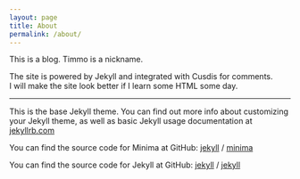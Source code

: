 ```yaml
---
layout: page
title: About
permalink: /about/
---
```


This is a blog.
Timmo is a nickname.

The site is powered by Jekyll and integrated with Cusdis for comments.  
I will make the site look better if I learn some HTML some day.
  
----------------------------------------------------------------------------------------

This is the base Jekyll theme. You can find out more info about customizing your Jekyll theme, as well as basic Jekyll usage documentation at [jekyllrb.com](https://jekyllrb.com/)

You can find the source code for Minima at GitHub:
[jekyll][jekyll-organization] /
[minima](https://github.com/jekyll/minima)

You can find the source code for Jekyll at GitHub:
[jekyll][jekyll-organization] /
[jekyll](https://github.com/jekyll/jekyll)


[jekyll-organization]: https://github.com/jekyll
